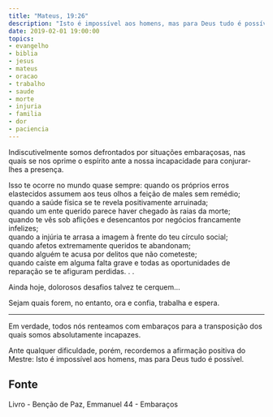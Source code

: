 ```yaml
---
title: "Mateus, 19:26"
description: "Isto é impossível aos homens, mas para Deus tudo é possível. - Jesus"
date: 2019-02-01 19:00:00
topics: 
- evangelho
- biblia
- jesus
- mateus
- oracao
- trabalho
- saude
- morte
- injuria
- familia
- dor
- paciencia
---
```


Indiscutivelmente somos defrontados por situações embaraçosas,
nas quais se nos oprime o espírito ante a nossa incapacidade para
conjurar-lhes a presença.

Isso te ocorre no mundo quase sempre: quando
os próprios erros elastecidos assumem aos teus olhos a feição de
males sem remédio;  
quando a saúde física se te revela positivamente arruinada;  
quando um ente querido parece haver chegado às raias da morte;  
quando te vês sob aflições e desencantos por negócios francamente infelizes;  
quando a injúria te arrasa a imagem à frente do teu círculo social;  
quando afetos extremamente queridos te abandonam;  
quando alguém te acusa por delitos que não cometeste;  
quando caíste em alguma falta
grave e todas as oportunidades de reparação se te afiguram perdidas. . .

Ainda hoje, dolorosos desafios talvez te cerquem... 

Sejam quais forem, no entanto, ora e confia, trabalha e espera. 

***

Em verdade, todos nós renteamos com embaraços para a transposição dos quais
somos absolutamente incapazes.

Ante qualquer dificuldade, porém, recordemos a afirmação positiva do Mestre:
Isto é impossível aos homens, mas para Deus tudo é possível.


## Fonte
Livro - Benção de Paz, Emmanuel
44 - Embaraços 

